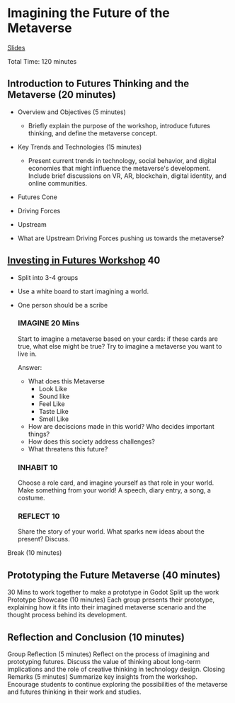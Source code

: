 # Imagining the Future of the Metaverse

[Slides](https://docs.google.com/presentation/d/1bNlYAuYKitIhwcmzb7TS_uDc2SXPRUnSsnBoKLh48yM/edit?usp=sharing)

Total Time: 120 minutes

## Introduction to Futures Thinking and the Metaverse (20 minutes)
- Overview and Objectives (5 minutes)
  - Briefly explain the purpose of the workshop, introduce futures thinking, and define the metaverse concept.
- Key Trends and Technologies (15 minutes)
    - Present current trends in technology, social behavior, and digital economies that might influence the metaverse's development. Include brief discussions on VR, AR, blockchain, digital identity, and online communities.

- Futures Cone
- Driving Forces
- Upstream
- What are Upstream Driving Forces pushing us towards the metaverse?



## [Investing in Futures Workshop](https://investing-in-futures.onrender.com/) 40

- Split into 3-4 groups
- Use a white board to start imagining a world.
- One person should be a scribe


  ### IMAGINE 20 Mins

  Start to imagine a metaverse based on your cards: if these cards are true, what else might be true? Try to imagine a metaverse you want to live in.

  Answer:
  - What does this Metaverse
    - Look Like
    - Sound like
    - Feel Like
    - Taste Like
    - Smell Like
  - How are deciscions made in this world? Who decides important things?
  - How does this society address challenges?
  - What threatens this future?


  ### INHABIT 10
  Choose a role card, and imagine yourself as that role in your world. Make something from your world! A speech, diary entry, a song, a costume.

  ### REFLECT 10
  Share the story of your world. What sparks new ideas about the present? Discuss.


Break (10 minutes)

## Prototyping the Future Metaverse (40 minutes)

  30 Mins to work together to make a prototype in Godot
  Split up the work
  Prototype Showcase (10 minutes)
  Each group presents their prototype, explaining how it fits into their imagined metaverse scenario and the thought process behind its development.

## Reflection and Conclusion (10 minutes)

  Group Reflection (5 minutes)
      Reflect on the process of imagining and prototyping futures. Discuss the value of thinking about long-term implications and the role of creative thinking in technology design.
  Closing Remarks (5 minutes)
      Summarize key insights from the workshop. Encourage students to continue exploring the possibilities of the metaverse and futures thinking in their work and studies.
